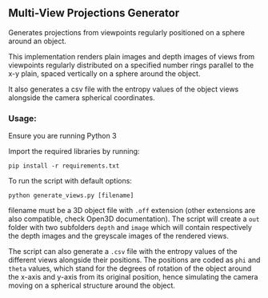 ## Multi-View Projections Generator

Generates projections from viewpoints regularly positioned on a sphere around an object.

This implementation renders plain images and depth images of views from viewpoints regularly distributed on a specified number rings parallel to the x-y plain, spaced vertically on a sphere around the object.

It also generates a csv file with the entropy values of the object views alongside the camera spherical coordinates.

### Usage:
Ensure you are running Python 3

Import the required libraries by running:

```
pip install -r requirements.txt
```

To run the script with default options:

```
python generate_views.py [filename]
```
filename must be a 3D object file with `.off` extension (other extensions are also compatible, check Open3D documentation).
The script will create a `out` folder with two subfolders `depth` and `image` which will contain respectively the depth images and the greyscale images of the rendered views.

The script can also generate a `.csv` file with the entropy values of the different views alongside their positions. The positions are coded as `phi` and `theta` values, which stand for the degrees of rotation of the object around the x-axis and y-axis from its original position, hence simulating the camera moving on a spherical structure around the object.
